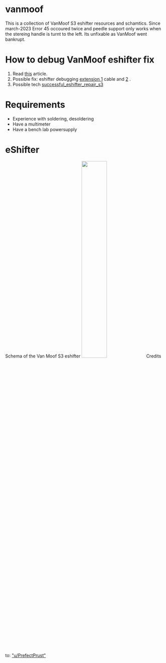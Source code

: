 # vanmoof
This is a collection of VanMoof S3 eshifter resources and schamtics.
Since march-2023 Error 45 occoured twice and peedle support only works when the stereing handle is turnt to the left.  Its unfixable as VanMoof went bankrupt.

# How to debug VanMoof eshifter fix
1. Read <a href="https://www.reddit.com/r/vanmoofbicycle/comments/15kl0vs/lets_talk_eshifter_heres_how_to_debug_your/" target="_blank">this</a> article.
2. Possible fix: eshifter debugging <a href="https://www.reddit.com/r/vanmoofbicycle/comments/15085mg/comment/jsah74b/?utm_source=share&utm_medium=web2x&context=3" target="_blank">extension 1</a> cable and <a href="https://www.e-bike-technologies.de/index.php/de/steckverbinder/steckverbinder-signal/steckverbinder-higo-mini-f-serie/higo-b4-f-detail" target="_blank">2</a> .
3. Possible tech <a href="https://www.reddit.com/r/vanmoofbicycle/comments/15085mg/successful_eshifter_repair_s3/" target="_blank">successful_eshifter_repair_s3</a>

# Requirements
- Experience with soldering, desoldering
- Have a multimeter
- Have a bench lab powersupply



# eShifter
Schema of the Van Moof S3 eshifter
<img src="https://github.com/pappavis/vanmoof/blob/main/img/VanMoof%20S3%20eshifter%20schema%2020230810.jpg?raw=true" width="40%" height="40%">
Credits to: <a href="https://www.reddit.com/user/PrefectPrust/" target="_blank">"u/PrefectPrust"</a>
